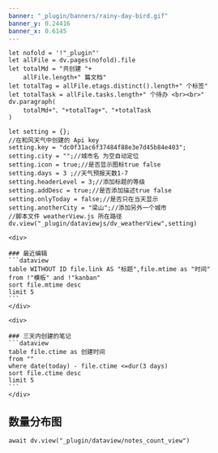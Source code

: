 ```yaml
---
banner: "_plugin/banners/rainy-day-bird.gif"
banner_y: 0.24416
banner_x: 0.6145
---
```


```dataviewjs
let nofold = '!"_plugin"'
let allFile = dv.pages(nofold).file
let totalMd = "共创建 "+
	allFile.length+" 篇文档"
let totalTag = allFile.etags.distinct().length+" 个标签"
let totalTask = allFile.tasks.length+" 个待办 <br><br>"
dv.paragraph(
	totalMd+"、"+totalTag+"、"+totalTask
)
``` 


```dataviewjs
let setting = {};
//在和风天气中创建的 Api key
setting.key = "dc0f31ac6f37484f88e3e7d45b84e403";
setting.city = "";//城市名 为空自动定位
setting.icon = true;//是否显示图标true false
setting.days = 3 ;//天气预报天数1-7
setting.headerLevel = 3;//添加标题的等级
setting.addDesc = true;//是否添加描述true false
setting.onlyToday = false;//是否只在当天显示
setting.anotherCity = "梁山";//添加另外一个城市
//脚本文件 weatherView.js 所在路径
dv.view("_plugin/dataviewjs/dv_weatherView",setting)
```

````ad-flex
<div>

### 最近编辑
```dataview
table WITHOUT ID file.link AS "标题",file.mtime as "时间"
from !"模板" and !"kanban"
sort file.mtime desc
limit 5
```
</div>

<div>

### 三天内创建的笔记
```dataview
table file.ctime as 创建时间
from ""
where date(today) - file.ctime <=dur(3 days)
sort file.ctime desc
limit 5
```
</div>
````


## 数量分布图

```dataviewjs
await dv.view("_plugin/dataview/notes_count_view")
```

